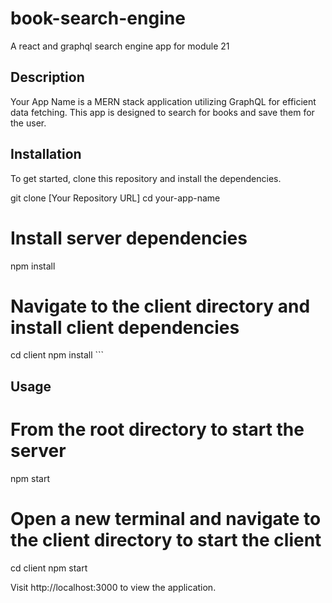 # book-search-engine

A react and graphql search engine app for module 21

## Description

Your App Name is a MERN stack application utilizing GraphQL for efficient data fetching. This app is designed to search for books and save them for the user.

## Installation

To get started, clone this repository and install the dependencies.

git clone [Your Repository URL]
cd your-app-name

# Install server dependencies

npm install

# Navigate to the client directory and install client dependencies

cd client
npm install ```

## Usage

# From the root directory to start the server

npm start

# Open a new terminal and navigate to the client directory to start the client

cd client
npm start

Visit http://localhost:3000 to view the application.
